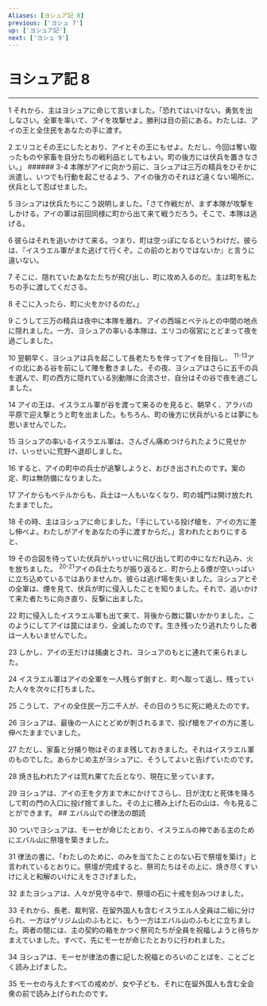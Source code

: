 ```yaml
---
Aliases: [ヨシュア記 8]
previous: ['ヨシュ 7']
up: ['ヨシュア記']
next: ['ヨシュ 9']
---
```

# ヨシュア記 8

***




1 
それから、主はヨシュアに命じて言いました。「恐れてはいけない。勇気を出しなさい。全軍を率いて、アイを攻撃せよ。勝利は目の前にある。わたしは、アイの王と全住民をあなたの手に渡す。 



2 
エリコとその王にしたとおり、アイとその王にもせよ。ただし、今回は奪い取ったものや家畜を自分たちの戦利品としてもよい。町の後方には伏兵を置きなさい。」 ###### 3-4 本隊がアイに向かう前に、ヨシュアは三万の精兵をひそかに派遣し、いつでも行動を起こせるよう、アイの後方のそれほど遠くない場所に、伏兵として忍ばせました。 



5 
ヨシュアは伏兵たちにこう説明しました。「さて作戦だが、まず本隊が攻撃をしかける。アイの軍は前回同様に町から出て来て戦うだろう。そこで、本隊は逃げる。 



6 
彼らはそれを追いかけて来る。つまり、町は空っぽになるというわけだ。彼らは、『イスラエル軍がまた逃げて行くぞ。この前のとおりではないか』と言うに違いない。 



7 
そこに、隠れていたあなたたちが飛び出し、町に攻め入るのだ。主は町を私たちの手に渡してくださる。 



8 
そこに入ったら、町に火をかけるのだ。」 



9 
こうして三万の精兵は夜中に本隊を離れ、アイの西端とベテルとの中間の地点に隠れました。一方、ヨシュアの率いる本隊は、エリコの宿営にとどまって夜を過ごしました。 



10 
翌朝早く、ヨシュアは兵を起こして長老たちを伴ってアイを目指し、 <sup class="versenum">11-13</sup>アイの北にある谷を前にして陣を敷きました。その夜、ヨシュアはさらに五千の兵を選んで、町の西方に隠れている別動隊に合流させ、自分はその谷で夜を過ごしました。 



14 
アイの王は、イスラエル軍が谷を渡って来るのを見ると、朝早く、アラバの平原で迎え撃とうと町を出ました。もちろん、町の後方に伏兵がいるとは夢にも思いませんでした。 



15 
ヨシュアの率いるイスラエル軍は、さんざん痛めつけられたように見せかけ、いっせいに荒野へ退却しました。 



16 
すると、アイの町中の兵士が追撃しようと、おびき出されたのです。案の定、町は無防備になりました。 



17 
アイからもベテルからも、兵士は一人もいなくなり、町の城門は開け放たれたままでした。 



18 
その時、主はヨシュアに命じました。「手にしている投げ槍を、アイの方に差し伸べよ。わたしがアイをあなたの手に渡すからだ。」言われたとおりにすると、 



19 
その合図を待っていた伏兵がいっせいに飛び出して町の中になだれ込み、火を放ちました。 <sup class="versenum">20-21</sup>アイの兵士たちが振り返ると、町から上る煙が空いっぱいに立ち込めているではありませんか。彼らは逃げ場を失いました。ヨシュアとその全軍は、煙を見て、伏兵が町に侵入したことを知りました。それで、追いかけて来た者たちに向き直り、反撃に出ました。 



22 
町に侵入したイスラエル軍も出て来て、背後から敵に襲いかかりました。このようにしてアイは罠にはまり、全滅したのです。生き残ったり逃れたりした者は一人もいませんでした。 



23 
しかし、アイの王だけは捕虜とされ、ヨシュアのもとに連れて来られました。 



24 
イスラエル軍はアイの全軍を一人残らず倒すと、町へ取って返し、残っていた人々を次々に打ちました。 



25 
こうして、アイの全住民一万二千人が、その日のうちに死に絶えたのです。 



26 
ヨシュアは、最後の一人にとどめが刺されるまで、投げ槍をアイの方に差し伸べたままでいました。 



27 
ただし、家畜と分捕り物はそのまま残しておきました。それはイスラエル軍のものでした。あらかじめ主がヨシュアに、そうしてよいと告げていたのです。 



28 
焼き払われたアイは荒れ果てた丘となり、現在に至っています。 



29 
ヨシュアは、アイの王を夕方まで木にかけてさらし、日が沈むと死体を降ろして町の門の入口に投げ捨てました。その上に積み上げた石の山は、今も見ることができます。 ## エバル山での律法の朗読 



30 
ついでヨシュアは、モーセが命じたとおり、イスラエルの神である主のためにエバル山に祭壇を築きました。 



31 
律法の書に、「わたしのために、のみを当てたことのない石で祭壇を築け」と言われているとおりに。祭壇が完成すると、祭司たちはその上に、焼き尽くすいけにえと和解のいけにえをささげました。 



32 
またヨシュアは、人々が見守る中で、祭壇の石に十戒を刻みつけました。 



33 
それから、長老、裁判官、在留外国人も含むイスラエル人全員は二組に分けられ、一方はゲリジム山のふもとに、もう一方はエバル山のふもとに立ちました。両者の間には、主の契約の箱をかつぐ祭司たちが全員を祝福しようと待ちかまえていました。すべて、先にモーセが命じたとおりに行われました。 



34 
ヨシュアは、モーセが律法の書に記した祝福とのろいのことばを、ことごとく読み上げました。 



35 
モーセの与えたすべての戒めが、女や子ども、それに在留外国人も含む全会衆の前で読み上げられたのです。
